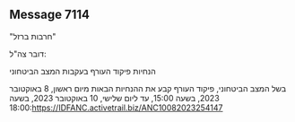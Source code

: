 ## Message 7114

"חרבות ברזל"

דובר צה"ל:

הנחיות פיקוד העורף בעקבות המצב הביטחוני

בשל המצב הביטחוני, פיקוד העורף קבע את ההנחיות הבאות מיום ראשון, 8 באוקטובר 2023, בשעה 15:00, עד ליום שלישי, 10 באוקטובר 2023, בשעה 18:00:https://IDFANC.activetrail.biz/ANC10082023254147

